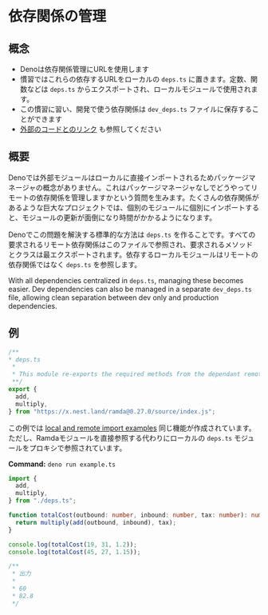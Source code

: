 <!-- # Managing Dependencies -->
# 依存関係の管理

<!-- ## Concepts -->
## 概念

<!--
- Deno uses URLs for dependency management
- One convention places all these dependent URLs into a local `deps.ts` file.
  Functionality is then exported out of `deps.ts` for use by local modules.
- Continuing this convention, dev only dependencies can be kept in a
  `dev_deps.ts` file.
- See also [Linking to external code](../linking_to_external_code.md)
-->
- Denoは依存関係管理にURLを使用します
- 慣習ではこれらの依存するURLをローカルの `deps.ts` に置きます。定数、関数などは `deps.ts` からエクスポートされ、ローカルモジュールで使用されます。
- この慣習に習い、開発で使う依存関係は `dev_deps.ts` ファイルに保存することができます
- [外部のコードとのリンク](../linking_to_external_code.md) も参照してください

<!-- ## Overview -->
## 概要

<!--
In Deno there is no concept of a package manager as external modules are
imported directly into local modules. This raises the question of how to manage
remote dependencies without a package manager. In big projects with many
dependencies it will become cumbersome and time consuming to update modules if
they are all imported individually into individual modules.
-->
Denoでは外部モジュールはローカルに直接インポートされるためパッケージマネージャの概念がありません。これはパッケージマネージャなしでどうやってリモートの依存関係を管理しますかという質問を生みます。たくさんの依存関係があるような巨大なプロジェクトでは、個別のモジュールに個別にインポートすると、モジュールの更新が面倒になり時間がかかるようになります。

<!--
The standard practice for solving this problem in Deno is to create a `deps.ts`
file. All required remote dependencies are referenced in this file and the
required methods and classes are re-exported. The dependent local modules then
reference the `deps.ts` rather than the remote dependencies.
-->
Denoでこの問題を解決する標準的な方法は `deps.ts` を作ることです。すべての要求されるリモート依存関係はこのファイルで参照され、要求されるメソッドとクラスは最エクスポートされます。依存するローカルモジュールはリモートの依存関係ではなく `deps.ts` を参照します。

With all dependencies centralized in `deps.ts`, managing these becomes easier.
Dev dependencies can also be managed in a separate `dev_deps.ts` file, allowing
clean separation between dev only and production dependencies.

<!-- ## Example -->
## 例

```ts
/**
* deps.ts
 *
 * This module re-exports the required methods from the dependant remote Ramda module.
 **/
export {
  add,
  multiply,
} from "https://x.nest.land/ramda@0.27.0/source/index.js";
```

<!--
In this example the same functionality is created as is the case in the
[local and remote import examples](./import_export.md). But in this case instead
of the Ramda module being referenced directly it is referenced by proxy using a
local `deps.ts` module.
-->
この例では [local and remote import examples](./import_export.md) 同じ機能が作成されています。ただし、Ramdaモジュールを直接参照する代わりにローカルの `deps.ts` モジュールをプロキシで参照されています。

**Command:** `deno run example.ts`

<!--
/**
 * example.ts
 */

```ts
import {
  add,
  multiply,
} from "./deps.ts";

function totalCost(outbound: number, inbound: number, tax: number): number {
  return multiply(add(outbound, inbound), tax);
}

console.log(totalCost(19, 31, 1.2));
console.log(totalCost(45, 27, 1.15));

/**
 * Output
 *
 * 60
 * 82.8
 */
```
-->
```ts
import {
  add,
  multiply,
} from "./deps.ts";

function totalCost(outbound: number, inbound: number, tax: number): number {
  return multiply(add(outbound, inbound), tax);
}

console.log(totalCost(19, 31, 1.2));
console.log(totalCost(45, 27, 1.15));

/**
 * 出力
 *
 * 60
 * 82.8
 */
```
